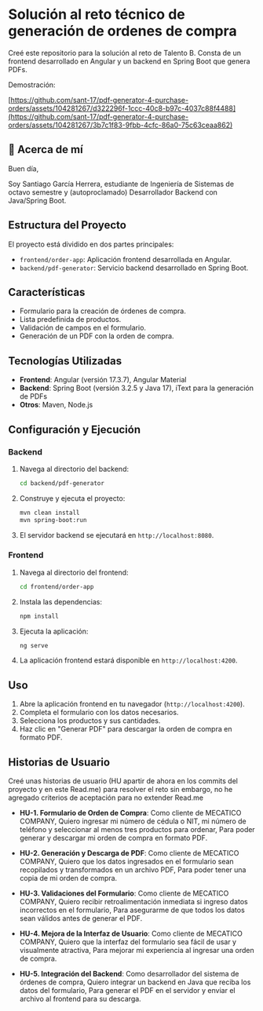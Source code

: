 # Solución al reto técnico de generación de ordenes de compra

Creé este repositorio para la solución al reto de Talento B. Consta de un frontend desarrollado en Angular y un backend en Spring Boot que genera PDFs.

Demostración:

[https://github.com/sant-17/pdf-generator-4-purchase-orders/assets/104281267/d322296f-1ccc-40c8-b97c-4037c88f4488](https://github.com/sant-17/pdf-generator-4-purchase-orders/assets/104281267/3b7c1f83-9fbb-4cfc-86a0-75c63ceaa862)

## 🚀 Acerca de mí
Buen día, 

Soy Santiago García Herrera, estudiante de Ingeniería de Sistemas de octavo semestre y (autoproclamado) Desarrollador Backend con Java/Spring Boot. 

## Estructura del Proyecto

El proyecto está dividido en dos partes principales:

- `frontend/order-app`: Aplicación frontend desarrollada en Angular.
- `backend/pdf-generator`: Servicio backend desarrollado en Spring Boot.

## Características

- Formulario para la creación de órdenes de compra.
- Lista predefinida de productos.
- Validación de campos en el formulario.
- Generación de un PDF con la orden de compra.

## Tecnologías Utilizadas

- **Frontend**: Angular (versión 17.3.7), Angular Material
- **Backend**: Spring Boot (versión 3.2.5 y Java 17), iText para la generación de PDFs
- **Otros**: Maven, Node.js

## Configuración y Ejecución

### Backend

1. Navega al directorio del backend:

    ```sh
    cd backend/pdf-generator
    ```

2. Construye y ejecuta el proyecto:

    ```sh
    mvn clean install
    mvn spring-boot:run
    ```

3. El servidor backend se ejecutará en `http://localhost:8080`.

### Frontend

1. Navega al directorio del frontend:

    ```sh
    cd frontend/order-app
    ```

2. Instala las dependencias:

    ```sh
    npm install
    ```

3. Ejecuta la aplicación:

    ```sh
    ng serve
    ```

4. La aplicación frontend estará disponible en `http://localhost:4200`.

## Uso

1. Abre la aplicación frontend en tu navegador (`http://localhost:4200`).
2. Completa el formulario con los datos necesarios.
3. Selecciona los productos y sus cantidades.
4. Haz clic en "Generar PDF" para descargar la orden de compra en formato PDF.

## Historias de Usuario

Creé unas historias de usuario (HU apartir de ahora en los commits del proyecto y en este Read.me) para resolver el reto sin embargo, no he agregado criterios de aceptación para no extender Read.me

- **HU-1. Formulario de Orden de Compra**:
    Como cliente de MECATICO COMPANY,
    Quiero ingresar mi número de cédula o NIT, mi número de teléfono y seleccionar al menos tres productos para ordenar,
    Para poder generar y descargar mi orden de compra en formato PDF.

- **HU-2. Generación y Descarga de PDF**: 
    Como cliente de MECATICO COMPANY,
    Quiero que los datos ingresados en el formulario sean recopilados y transformados en un archivo PDF,
    Para poder tener una copia de mi orden de compra.

- **HU-3. Validaciones del Formulario**:
    Como cliente de MECATICO COMPANY,
    Quiero recibir retroalimentación inmediata si ingreso datos incorrectos en el formulario,
    Para asegurarme de que todos los datos sean válidos antes de generar el PDF.

- **HU-4. Mejora de la Interfaz de Usuario**:
    Como cliente de MECATICO COMPANY,
    Quiero que la interfaz del formulario sea fácil de usar y visualmente atractiva,
    Para mejorar mi experiencia al ingresar una orden de compra.

- **HU-5. Integración del Backend**:
    Como desarrollador del sistema de órdenes de compra,
    Quiero integrar un backend en Java que reciba los datos del formulario,
    Para generar el PDF en el servidor y enviar el archivo al frontend para su descarga.


